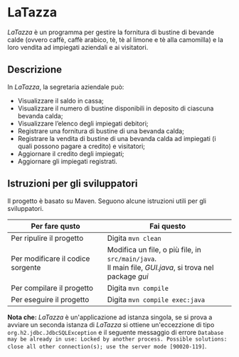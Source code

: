 # LaTazza
_LaTazza_ è un programma per gestire la fornitura di bustine di bevande calde (ovvero caffè, caffè arabico, tè, tè al limone e tè alla camomilla) e la loro vendita ad impiegati aziendali e ai visitatori.

## Descrizione
In _LaTazza_, la segretaria aziendale può:
* Visualizzare il saldo in cassa;
* Visualizzare il numero di bustine disponibili in deposito di ciascuna bevanda calda;
* Visualizzare l’elenco degli impiegati debitori;
* Registrare una fornitura di bustine di una bevanda calda;
* Registrare la vendita di bustine di una bevanda calda ad impiegati (i quali possono pagare a credito) e visitatori;
* Aggiornare il credito degli impiegati;
* Aggiornare gli impiegati registrati.

## Istruzioni per gli sviluppatori
Il progetto è basato su Maven. Seguono alcune istruzioni utili per gli sviluppatori.

| Per fare qusto | Fai questo |
| -----------|-----------|
| Per ripulire il progetto | Digita `mvn clean` |
| Per modificare il codice sorgente | Modifica un file, o più file, in `src/main/java`.<br> Il main file, *GUI.java*, si trova nel package *gui* |
| Per compilare il progetto | Digita `mvn compile` |
| Per eseguire il progetto | Digita `mvn compile exec:java` |

**Nota che:** _LaTazza_ è un'applicazione ad istanza singola, se si prova a avviare un seconda istanza di _LaTazza_ si ottiene un'eccezzione di tipo ```org.h2.jdbc.JdbcSQLException``` e il seguente messaggio di errore ```Database may be already in use: Locked by another process. Possible solutions: close all other connection(s); use the server mode [90020-119]```.
